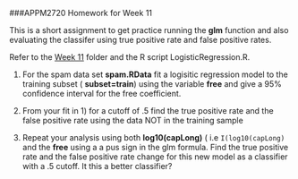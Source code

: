 ###APPM2720 Homework for Week 11

This is a short assignment to get practice running the **glm** function and also evaluating the classifer using true positive rate and false positive rates. 

Refer to the [Week 11](http://www.image.ucar.edu/~nychka/Temp/APPM2720/Week11) folder and the R script LogisticRegression.R. 

1) For the spam data set **spam.RData** fit a logisitic regression model 
to the training subset ( **subset=train**) using the variable **free** and give a 95% confidence interval for the
free coefficient. 

2) From your fit in 1) for a cutoff of  .5 find the true positive rate and the false positive rate using the data NOT in the training sample 

3) Repeat your analysis using both **log10(capLong)** ( i.e ````I(log10(capLong)````  and the **free** using a a pus sign in the glm formula. Find the true positive rate and the false positive rate change  for this new model as a classifier with a .5 cutoff. It this a better classifier?

